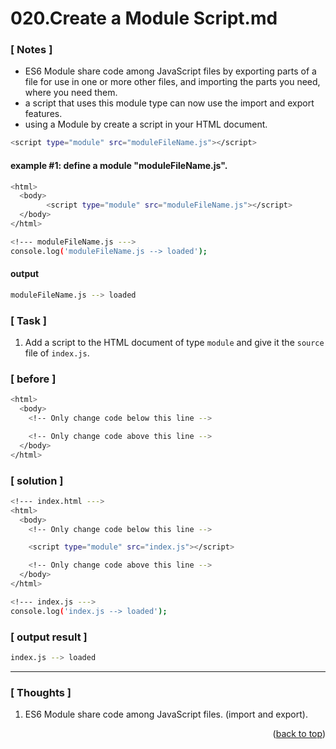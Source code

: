 <a name="topage"></a>

# 020.Create a Module Script.md

### [ Notes ]
  * ES6 Module share code among JavaScript files by exporting parts of a file for use in one or more other files, and importing the parts you need, where you need them.
  * a script that uses this module type can now use the import and export features.
  * using a Module by create a script in your HTML document.

```sh
<script type="module" src="moduleFileName.js"></script>
```

#### example #1: define a module "moduleFileName.js".

```sh
<html>
  <body>
        <script type="module" src="moduleFileName.js"></script>
  </body>
</html>
```

```sh
<!--- moduleFileName.js --->
console.log('moduleFileName.js --> loaded');
```

#### output
```sh
moduleFileName.js --> loaded
```

### [ Task ]
  1. Add a script to the HTML document of type `module` and give it the `source` file of `index.js`.

### [ before ]

```sh
<html>
  <body>
    <!-- Only change code below this line -->

    <!-- Only change code above this line -->
  </body>
</html>
```

### [ solution ]

```sh
<!--- index.html --->
<html>
  <body>
    <!-- Only change code below this line -->

    <script type="module" src="index.js"></script>

    <!-- Only change code above this line -->
  </body>
</html>
```

```sh
<!--- index.js --->
console.log('index.js --> loaded');
```
### [ output result ]

```sh
index.js --> loaded
```

-----

### [ Thoughts ]

  1. ES6 Module share code among JavaScript files. (import and export).
  
<p align="right">(<a href="#topage">back to top</a>)</p>
<br/>
<br/>
